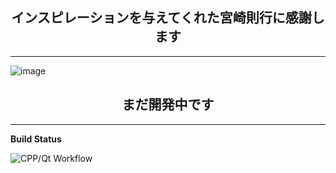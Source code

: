 <h2 align="center">インスピレーションを与えてくれた宮崎則行に感謝します</h2>

---

![image](https://github.com/Ace-Krypton/KitsuneMark/assets/75210504/61cbea8e-5138-4ee5-9872-6125135b7d9a)

<h2 align="center">まだ開発中です</h2>

---

**Build Status**

![CPP/Qt Workflow](https://github.com/Ace-Krypton/KitsuneMark/actions/workflows/c-cpp.yml/badge.svg)
